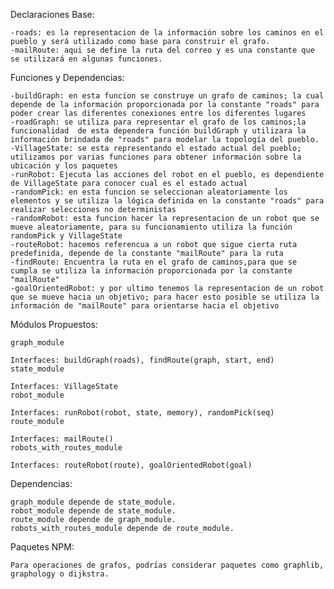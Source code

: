 Declaraciones Base:

    -roads: es la representacion de la información sobre los caminos en el pueblo y será utilizado como base para construir el grafo.
    -mailRoute: aqui se define la ruta del correo y es una constante que se utilizará en algunas funciones.

Funciones y Dependencias:

    -buildGraph: en esta funcion se construye un grafo de caminos; la cual depende de la información proporcionada por la constante "roads" para poder crear las diferentes conexiones entre los diferentes lugares
    -roadGraph: se utiliza para representar el grafo de los caminos;la funcionalidad  de esta dependera función buildGraph y utilizara la información brindada de "roads" para modelar la topología del pueblo.
    -VillageState: se esta representando el estado actual del pueblo; utilizamos por varias funciones para obtener información sobre la ubicación y los paquetes
    -runRobot: Ejecuta las acciones del robot en el pueblo, es dependiente de VillageState para conocer cual es el estado actual
    -randomPick: en esta funcion se seleccionan aleatoriamente los elementos y se utiliza la lógica definida en la constante "roads" para realizar selecciones no deterministas
    -randomRobot: esta funcion hacer la representacion de un robot que se mueve aleatoriamente, para su funcionamiento utiliza la función randomPick y VillageState
    -routeRobot: hacemos referencua a un robot que sigue cierta ruta predefinida, depende de la constante "mailRoute" para la ruta
    -findRoute: Encuentra la ruta en el grafo de caminos,para que se cumpla se utiliza la información proporcionada por la constante "mailRoute"
    -goalOrientedRobot: y por ultimo tenemos la representacion de un robot que se mueve hacia un objetivo; para hacer esto posible se utiliza la información de "mailRoute" para orientarse hacia el objetivo

Módulos Propuestos:

    graph_module

    Interfaces: buildGraph(roads), findRoute(graph, start, end)
    state_module

    Interfaces: VillageState
    robot_module

    Interfaces: runRobot(robot, state, memory), randomPick(seq)
    route_module

    Interfaces: mailRoute()
    robots_with_routes_module

    Interfaces: routeRobot(route), goalOrientedRobot(goal)

Dependencias:

    graph_module depende de state_module.
    robot_module depende de state_module.
    route_module depende de graph_module.
    robots_with_routes_module depende de route_module.

Paquetes NPM:

    Para operaciones de grafos, podrías considerar paquetes como graphlib, graphology o dijkstra.
